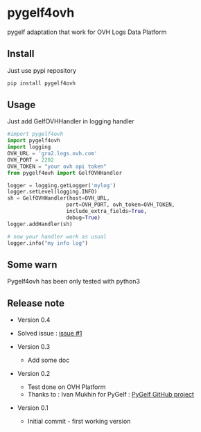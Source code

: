 # pygelf4ovh
pygelf adaptation that work for OVH Logs Data Platform

## Install
Just use pypi repository
~~~bash
pip install pygelf4ovh
~~~

## Usage

Just add GelfOVHHandler in logging handler

~~~python
#import pygelf4ovh
import pygelf4ovh
import logging
OVH_URL = 'gra2.logs.ovh.com'
OVH_PORT = 2202
OVH_TOKEN = "your ovh api token"
from pygelf4ovh import GelfOVHHandler

logger = logging.getLogger('mylog')
logger.setLevel(logging.INFO)
sh = GelfOVHHandler(host=OVH_URL,
                   port=OVH_PORT, ovh_token=OVH_TOKEN,
                   include_extra_fields=True,
                   debug=True)
logger.addHandler(sh)

# now your handler work as usual
logger.info("my info log")

~~~

## Some warn
Pygelf4ovh has been only tested with python3

## Release note
 - Version 0.4
  * Solved issue : [issue #1](https://github.com/olopost/pygelf4ovh/issues/1)
 - Version 0.3
   * Add some doc
 - Version 0.2
   * Test done on OVH  Platform 
   * Thanks to : Ivan Mukhin for PyGelf : [PyGelf GitHub project](https://github.com/keeprocking/pygelf)
   
 - Version 0.1
   * Initial commit - first working version